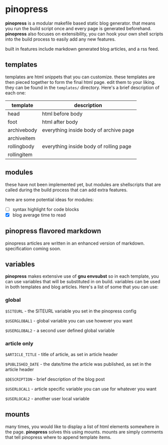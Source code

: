# pinopress

**pinopress** is a modular makefile based static blog generator. that means you run the build script once and every page is generated beforehand.
**pinopress** also focuses on extensibility, you can hook your own shell scripts into the build process to easily add any new features.

built in features include markdown generated blog articles, and a rss feed.

## templates

templates are html snippets that you can customize. these templates are then pieced together to form the final html page. edit them to your liking. they can be found in the `templates/` directory. Here's a brief description of each one:

template          | description
------------------|-----------
head              | html before body
foot              | html after body
archivebody       | everything inside body of archive page
archiveitem       | 
rollingbody       | everything inside body of rolling page
rollingitem       |

## modules

these have not been implemented yet, but modules are shellscripts that are called during the build process that can add extra features.

here are some potential ideas for modules:
- [ ] syntax highlight for code blocks
- [x] blog average time to read

## pinopress flavored markdown

pinopress articles are written in an enhanced version of markdown. specification coming soon.

## variables

 **pinopress** makes extensive use of **gnu envsubst** so in each template, you can use variables that will be substituted in on build. variables can be used in both templates and blog articles. Here's a list of some that you can use:

### global

`$SITEURL` - the SITEURL variable you set in the pinopress config

`$USERGLOBAL1` - global variable you can use however you want

`$USERGLOBAL2` - a second user defined global variable

### article only

`$ARTICLE_TITLE` - title of article, as set in article header

`$PUBLISHED_DATE` - the date/time the article was published, as set in the article header

`$DESCRIPTION` - brief description of the blog post

`$USERLOCAL1` - article specific variable you can use for whatever you want

`$USERLOCAL2` - another user local variable

## mounts

many times, you would like to display a list of html elements somewhere in the page. **pinopress** solves this using mounts. mounts are simply comments that tell pinopress where to append template items.

